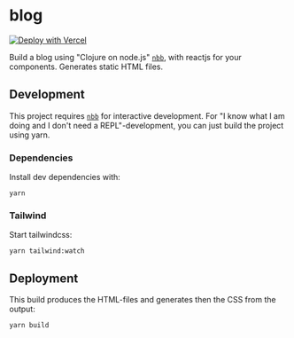 # blog

[![Deploy with Vercel](https://vercel.com/button)](https://vercel.com/new/clone?repository-url=https%3A%2F%2Fgithub.com%2Fn2o%2Fblog)

Build a blog using "Clojure on node.js" [`nbb`](https://github.com/babashka/nbb),
with reactjs for your components. Generates static HTML files.

## Development

This project requires [`nbb`](https://github.com/babashka/nbb) for interactive
development. For "I know what I am doing and I don't need a REPL"-development,
you can just build the project using yarn.

### Dependencies

Install dev dependencies with:

    yarn

### Tailwind

Start tailwindcss:

    yarn tailwind:watch

## Deployment

This build produces the HTML-files and generates then the CSS from the output:

    yarn build
